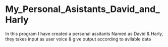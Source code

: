 # My_Personal_Asistants_David_and_Harly
In this program I have created a personal assitants Named as David &amp; Harly, they takes input as user voice &amp; give output according to avilable data
